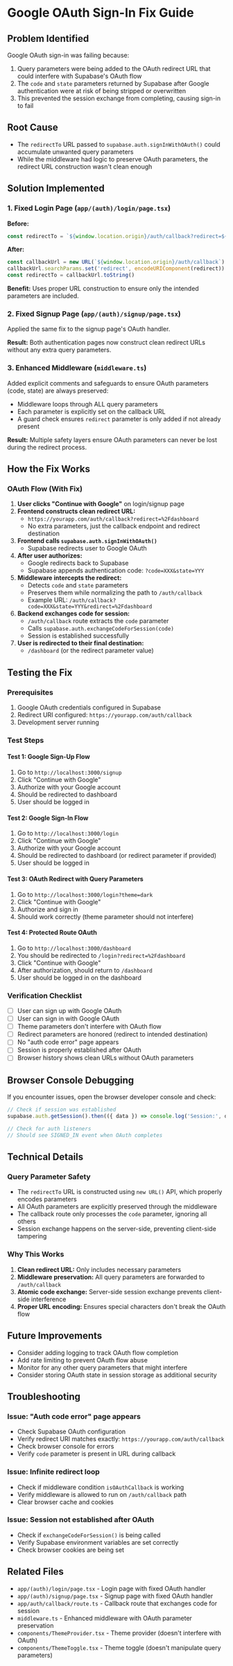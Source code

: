 # Google OAuth Sign-In Fix Guide

## Problem Identified
Google OAuth sign-in was failing because:
1. Query parameters were being added to the OAuth redirect URL that could interfere with Supabase's OAuth flow
2. The `code` and `state` parameters returned by Supabase after Google authentication were at risk of being stripped or overwritten
3. This prevented the session exchange from completing, causing sign-in to fail

## Root Cause
- The `redirectTo` URL passed to `supabase.auth.signInWithOAuth()` could accumulate unwanted query parameters
- While the middleware had logic to preserve OAuth parameters, the redirect URL construction wasn't clean enough

## Solution Implemented

### 1. Fixed Login Page (`app/(auth)/login/page.tsx`)
**Before:**
```typescript
const redirectTo = `${window.location.origin}/auth/callback?redirect=${encodeURIComponent(redirect)}`
```

**After:**
```typescript
const callbackUrl = new URL(`${window.location.origin}/auth/callback`)
callbackUrl.searchParams.set('redirect', encodeURIComponent(redirect))
const redirectTo = callbackUrl.toString()
```

**Benefit:** Uses proper URL construction to ensure only the intended parameters are included.

### 2. Fixed Signup Page (`app/(auth)/signup/page.tsx`)
Applied the same fix to the signup page's OAuth handler.

**Result:** Both authentication pages now construct clean redirect URLs without any extra query parameters.

### 3. Enhanced Middleware (`middleware.ts`)
Added explicit comments and safeguards to ensure OAuth parameters (code, state) are always preserved:
- Middleware loops through ALL query parameters
- Each parameter is explicitly set on the callback URL
- A guard check ensures `redirect` parameter is only added if not already present

**Result:** Multiple safety layers ensure OAuth parameters can never be lost during the redirect process.

## How the Fix Works

### OAuth Flow (With Fix)
1. **User clicks "Continue with Google"** on login/signup page
2. **Frontend constructs clean redirect URL:**
   - `https://yourapp.com/auth/callback?redirect=%2Fdashboard`
   - No extra parameters, just the callback endpoint and redirect destination
3. **Frontend calls `supabase.auth.signInWithOAuth()`**
   - Supabase redirects user to Google OAuth
4. **After user authorizes:**
   - Google redirects back to Supabase
   - Supabase appends authentication code: `?code=XXX&state=YYY`
5. **Middleware intercepts the redirect:**
   - Detects `code` and `state` parameters
   - Preserves them while normalizing the path to `/auth/callback`
   - Example URL: `/auth/callback?code=XXX&state=YYY&redirect=%2Fdashboard`
6. **Backend exchanges code for session:**
   - `/auth/callback` route extracts the `code` parameter
   - Calls `supabase.auth.exchangeCodeForSession(code)`
   - Session is established successfully
7. **User is redirected to their final destination:**
   - `/dashboard` (or the redirect parameter value)

## Testing the Fix

### Prerequisites
1. Google OAuth credentials configured in Supabase
2. Redirect URI configured: `https://yourapp.com/auth/callback`
3. Development server running

### Test Steps

#### Test 1: Google Sign-Up Flow
1. Go to `http://localhost:3000/signup`
2. Click "Continue with Google"
3. Authorize with your Google account
4. Should be redirected to dashboard
5. User should be logged in

#### Test 2: Google Sign-In Flow
1. Go to `http://localhost:3000/login`
2. Click "Continue with Google"
3. Authorize with your Google account
4. Should be redirected to dashboard (or redirect parameter if provided)
5. User should be logged in

#### Test 3: OAuth Redirect with Query Parameters
1. Go to `http://localhost:3000/login?theme=dark`
2. Click "Continue with Google"
3. Authorize and sign in
4. Should work correctly (theme parameter should not interfere)

#### Test 4: Protected Route OAuth
1. Go to `http://localhost:3000/dashboard`
2. You should be redirected to `/login?redirect=%2Fdashboard`
3. Click "Continue with Google"
4. After authorization, should return to `/dashboard`
5. User should be logged in on the dashboard

### Verification Checklist
- [ ] User can sign up with Google OAuth
- [ ] User can sign in with Google OAuth  
- [ ] Theme parameters don't interfere with OAuth flow
- [ ] Redirect parameters are honored (redirect to intended destination)
- [ ] No "auth code error" page appears
- [ ] Session is properly established after OAuth
- [ ] Browser history shows clean URLs without OAuth parameters

## Browser Console Debugging

If you encounter issues, open the browser developer console and check:

```javascript
// Check if session was established
supabase.auth.getSession().then(({ data }) => console.log('Session:', data.session))

// Check for auth listeners
// Should see SIGNED_IN event when OAuth completes
```

## Technical Details

### Query Parameter Safety
- The `redirectTo` URL is constructed using `new URL()` API, which properly encodes parameters
- All OAuth parameters are explicitly preserved through the middleware
- The callback route only processes the `code` parameter, ignoring all others
- Session exchange happens on the server-side, preventing client-side tampering

### Why This Works
1. **Clean redirect URL:** Only includes necessary parameters
2. **Middleware preservation:** All query parameters are forwarded to `/auth/callback`
3. **Atomic code exchange:** Server-side session exchange prevents client-side interference
4. **Proper URL encoding:** Ensures special characters don't break the OAuth flow

## Future Improvements
- Consider adding logging to track OAuth flow completion
- Add rate limiting to prevent OAuth flow abuse
- Monitor for any other query parameters that might interfere
- Consider storing OAuth state in session storage as additional security

## Troubleshooting

### Issue: "Auth code error" page appears
- Check Supabase OAuth configuration
- Verify redirect URI matches exactly: `https://yourapp.com/auth/callback`
- Check browser console for errors
- Verify `code` parameter is present in URL during callback

### Issue: Infinite redirect loop
- Check if middleware condition `isOAuthCallback` is working
- Verify middleware is allowed to run on `/auth/callback` path
- Clear browser cache and cookies

### Issue: Session not established after OAuth
- Check if `exchangeCodeForSession()` is being called
- Verify Supabase environment variables are set correctly
- Check browser cookies are being set

## Related Files
- `app/(auth)/login/page.tsx` - Login page with fixed OAuth handler
- `app/(auth)/signup/page.tsx` - Signup page with fixed OAuth handler
- `app/auth/callback/route.ts` - Callback route that exchanges code for session
- `middleware.ts` - Enhanced middleware with OAuth parameter preservation
- `components/ThemeProvider.tsx` - Theme provider (doesn't interfere with OAuth)
- `components/ThemeToggle.tsx` - Theme toggle (doesn't manipulate query parameters)


